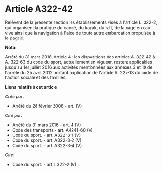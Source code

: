 # Article A322-42

Relèvent de la présente section les établissements visés à l'article L. 322-2, qui organisent la pratique du canoë, du kayak,
du raft, de la nage en eau vive ainsi que la navigation à l'aide de toute autre embarcation propulsée à la pagaie.

**Nota:**

Arrêté du 31 mars 2016, Article 4 :  les dispositions des articles A. 322-42 à A. 322-63 du code du sport, actuellement en
vigueur, restent applicables jusqu'au 1er juillet 2016 aux activités mentionnées aux annexes 3 et 10 de l'arrêté du 25 avril
2012 portant application de l'article R. 227-13 du code de l'action sociale et des familles.

**Liens relatifs à cet article**

_Créé par_:

  - Arrêté du 28 février 2008 - art. (V)

_Cité par_:

  - Arrêté du 31 mars 2016 - art. 4 (V)
  - Code des transports - art. A4241-60 (V)
  - Code du sport. - art. A322-3-1 (V)
  - Code du sport. - art. A322-3-2 (V)
  - Code du sport. - art. A322-3-4 (V)

_Cite_:

  - Code du sport. - art. L322-2 (V)
